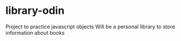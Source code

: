 # library-odin

Project to practice javascript objects
Will be a personal library to store information about books